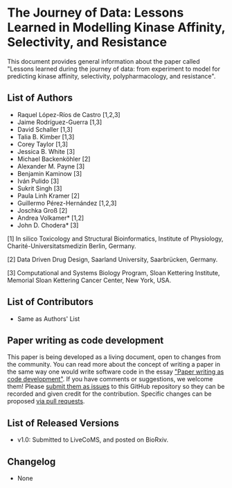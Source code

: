 # The Journey of Data: Lessons Learned in Modelling Kinase Affinity, Selectivity, and Resistance

This document provides general information about the paper called "Lessons learned during the journey of data: from experiment to model for predicting kinase affinity, selectivity, polypharmacology, and resistance".

## List of Authors

- Raquel López-Ríos de Castro [1,2,3]
- Jaime Rodríguez-Guerra [1,3]
- David Schaller [1,3]
- Talia B. Kimber [1,3]
- Corey Taylor [1,3]
- Jessica B. White [3]
- Michael Backenköhler [2]
- Alexander M. Payne [3]
- Benjamin Kaminow [3]
- Iván Pulido [3]
- Sukrit Singh [3]
- Paula Linh Kramer [2]
- Guillermo Pérez-Hernández [1,2,3]
- Joschka Groß [2]
- Andrea Volkamer* [1,2]
- John D. Chodera* [3]


[1] In silico Toxicology and Structural Bioinformatics, Institute of Physiology, Charité-Universitatsmedizin Berlin, Germany.

[2] Data Driven Drug Design, Saarland University, Saarbrücken, Germany.

[3] Computational and Systems Biology Program, Sloan Kettering Institute, Memorial Sloan Kettering Cancer Center, New York, USA.

## List of Contributors
- Same as Authors' List

## Paper writing as code development
<!-- This discussion is so that people know how to contribute to your document. -->
This paper is being developed as a living document, open to changes from the community. You can read more about the concept of writing a paper in the same way one would write software code in the essay ["Paper writing as code development"](https://livecomsjournal.github.io/about/paper_code/). If you have comments or suggestions, we welcome them! Please [submit them as issues](https://guides.github.com/features/issues/) to this GitHub repository so they can be recorded and given credit for the contribution. Specific changes can be proposed [via pull requests](https://help.github.com/articles/about-pull-requests/).

## List of Released Versions
- v1.0: Submitted to LiveCoMS, and posted on BioRxiv.

## Changelog
- None
